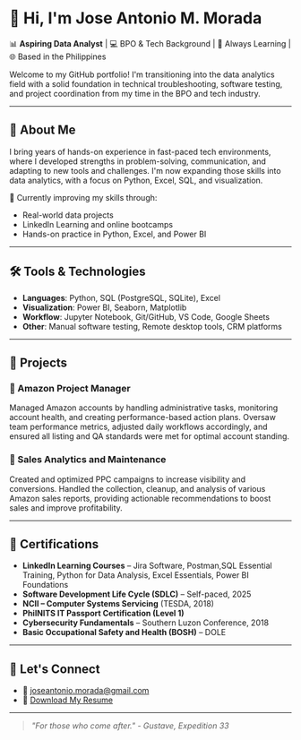 # 👋 Hi, I'm Jose Antonio M. Morada

📊 **Aspiring Data Analyst** | 💻 BPO & Tech Background | 🧠 Always Learning | 🌐 Based in the Philippines

Welcome to my GitHub portfolio! I'm transitioning into the data analytics field with a solid foundation in technical troubleshooting, software testing, and project coordination from my time in the BPO and tech industry.

---

## 🚀 About Me

I bring years of hands-on experience in fast-paced tech environments, where I developed strengths in problem-solving, communication, and adapting to new tools and challenges. I'm now expanding those skills into data analytics, with a focus on Python, Excel, SQL, and visualization.

🎯 Currently improving my skills through:
- Real-world data projects
- LinkedIn Learning and online bootcamps
- Hands-on practice in Python, Excel, and Power BI

---

## 🛠️ Tools & Technologies

- **Languages**: Python, SQL (PostgreSQL, SQLite), Excel
- **Visualization**: Power BI, Seaborn, Matplotlib
- **Workflow**: Jupyter Notebook, Git/GitHub, VS Code, Google Sheets
- **Other**: Manual software testing, Remote desktop tools, CRM platforms

---

## 📁 Projects

### 🔹 Amazon Project Manager
Managed Amazon accounts by handling administrative tasks, monitoring account health, and creating performance-based action plans. Oversaw team performance metrics, adjusted daily workflows accordingly, and ensured all listing and QA standards were met for optimal account standing.

### 🔹 Sales Analytics and Maintenance
Created and optimized PPC campaigns to increase visibility and conversions. Handled the collection, cleanup, and analysis of various Amazon sales reports, providing actionable recommendations to boost sales and improve profitability.

---

## 🏅 Certifications

- **LinkedIn Learning Courses** – Jira Software, Postman,SQL Essential Training, Python for Data Analysis, Excel Essentials, Power BI Foundations
- **Software Development Life Cycle (SDLC)** – Self-paced, 2025  
- **NCII – Computer Systems Servicing** (TESDA, 2018)  
- **PhilNITS IT Passport Certification (Level 1)**  
- **Cybersecurity Fundamentals** – Southern Luzon Conference, 2018  
- **Basic Occupational Safety and Health (BOSH)** – DOLE  



---

## 🤝 Let's Connect

- 📧 [joseantonio.morada@gmail.com](mailto:joseantonio.morada@gmail.com)
- 🧠 [Download My Resume](https://docs.google.com/document/d/1COlMvk8FZDg5CKn8w0ZAJMhAQzZYq2bx8Q-Ly7NMYbE/edit)

---

> *"For those who come after." - Gustave, Expedition 33*
